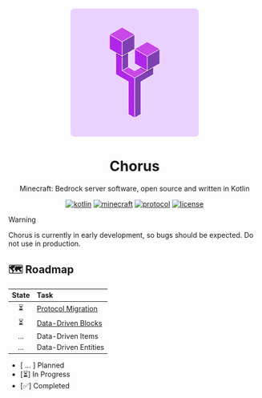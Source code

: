<br />
<div align="center">

[![Chorus-OSS][chorus-oss_logo_url]][chorus-oss_url]

# Chorus

Minecraft: Bedrock server software, open source and written in Kotlin

[![kotlin][kotlin_badge_url]][kotlin_url]
[![minecraft][minecraft_badge_url]][minecraft_url]
[![protocol][protocol_badge_url]][protocol_url]
[![license][license_badge_url]][license_url]


</div>

> [!WARNING]
> Chorus is currently in early development, so bugs should be expected. Do not use in production.

## 🗺️ Roadmap

| State | Task                                                                               |
|:-----:|:-----------------------------------------------------------------------------------|
|   ⏳   | [Protocol Migration](https://github.com/Chorus-OSS/Chorus/tree/protocol-migration) |
|   ⏳   | [Data-Driven Blocks](https://github.com/Chorus-OSS/Chorus/tree/block-definitions)  |
|  ...  | Data-Driven Items                                                                  |
|  ...  | Data-Driven Entities                                                               |

- [ ... ] Planned
- [⏳] In Progress
- [✅] Completed


<!-- CHORUS -->
[chorus-oss_logo_url]: .github/img/chorus-oss.256.png
[chorus-oss_url]: https://chorus-oss.org
<!-- CHORUS -->

<!-- BADGES -->
[minecraft_badge_url]: https://img.shields.io/badge/minecraft-1.21.90-black?style=flat-square
[minecraft_url]: https://www.minecraft.net/en-us/article/minecraft-1-21-90-bedrock-changelog

[protocol_badge_url]: https://img.shields.io/badge/protocol-v818-white?style=flat-square
[protocol_url]: https://github.com/Mojang/bedrock-protocol-docs

[kotlin_badge_url]: https://img.shields.io/badge/kotlin-2.1.10-%237F52FF?style=flat-square&logo=kotlin&labelColor=white
[kotlin_url]: https://kotlinlang.org/

[license_badge_url]: https://img.shields.io/github/license/Chorus-OSS/Chorus?style=flat-square
[license_url]: LICENSE
<!-- BADGES -->